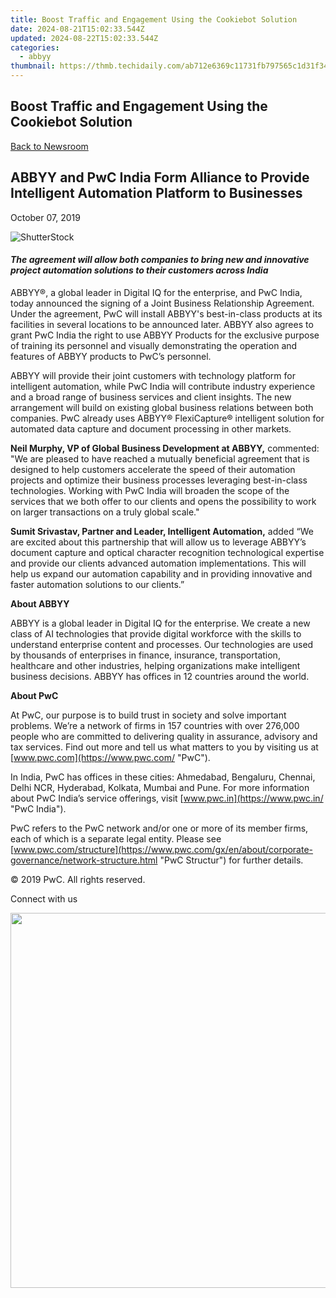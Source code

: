 ```yaml
---
title: Boost Traffic and Engagement Using the Cookiebot Solution
date: 2024-08-21T15:02:33.544Z
updated: 2024-08-22T15:02:33.544Z
categories:
  - abbyy
thumbnail: https://thmb.techidaily.com/ab712e6369c11731fb797565c1d31f34a50ed98f4e3e4e20f2e0bcfb8f432b00.jpg
---
```


## Boost Traffic and Engagement Using the Cookiebot Solution

[Back to Newsroom](https://tools.techidaily.com/abbyy/products/)

## ABBYY and PwC India Form Alliance to Provide Intelligent Automation Platform to Businesses

October 07, 2019

![ShutterStock](https://content.abbyy.com/-/media/project/abbyy/abbyy/branchtemplates/shutterstock_1272462163_1296-x-729.jpg?h=729&iar=0&w=1296)

#### _The agreement will allow both companies to bring new and innovative project automation solutions to their customers across India_ 

  
ABBYY®, a global leader in Digital IQ for the enterprise, and PwC India, today announced the signing of a Joint Business Relationship Agreement. Under the agreement, PwC will install ABBYY's best-in-class products at its facilities in several locations to be announced later. ABBYY also agrees to grant PwC India the right to use ABBYY Products for the exclusive purpose of training its personnel and visually demonstrating the operation and features of ABBYY products to PwC’s personnel.

ABBYY will provide their joint customers with technology platform for intelligent automation, while PwC India will contribute industry experience and a broad range of business services and client insights. The new arrangement will build on existing global business relations between both companies. PwC already uses ABBYY® FlexiCapture® intelligent solution for automated data capture and document processing in other markets.

**Neil Murphy, VP of Global Business Development at ABBYY,** commented: "We are pleased to have reached a mutually beneficial agreement that is designed to help customers accelerate the speed of their automation projects and optimize their business processes leveraging best-in-class technologies. Working with PwC India will broaden the scope of the services that we both offer to our clients and opens the possibility to work on larger transactions on a truly global scale."

**Sumit Srivastav, Partner and Leader, Intelligent Automation,** added “We are excited about this partnership that will allow us to leverage ABBYY’s document capture and optical character recognition technological expertise and provide our clients advanced automation implementations. This will help us expand our automation capability and in providing innovative and faster automation solutions to our clients.”

  
**About ABBYY**

ABBYY is a global leader in Digital IQ for the enterprise. We create a new class of AI technologies that provide digital workforce with the skills to understand enterprise content and processes. Our technologies are used by thousands of enterprises in finance, insurance, transportation, healthcare and other industries, helping organizations make intelligent business decisions. ABBYY has offices in 12 countries around the world.

  
**About PwC**

At PwC, our purpose is to build trust in society and solve important problems. We’re a network of firms in 157 countries with over 276,000 people who are committed to delivering quality in assurance, advisory and tax services. Find out more and tell us what matters to you by visiting us at [www.pwc.com](https://www.pwc.com/ "PwC").

In India, PwC has offices in these cities: Ahmedabad, Bengaluru, Chennai, Delhi NCR, Hyderabad, Kolkata, Mumbai and Pune. For more information about PwC India’s service offerings, visit [www.pwc.in](https://www.pwc.in/ "PwC India").

PwC refers to the PwC network and/or one or more of its member firms, each of which is a separate legal entity. Please see [www.pwc.com/structure](https://www.pwc.com/gx/en/about/corporate-governance/network-structure.html "PwC Structur") for further details.

© 2019 PwC. All rights reserved.

Connect with us

<ins class="adsbygoogle"
     style="display:block"
     data-ad-format="autorelaxed"
     data-ad-client="ca-pub-7571918770474297"
     data-ad-slot="1223367746"></ins>



<ins class="adsbygoogle"
     style="display:block"
     data-ad-client="ca-pub-7571918770474297"
     data-ad-slot="8358498916"
     data-ad-format="auto"
     data-full-width-responsive="true"></ins>

<!-- affiliate ads begin -->
<a href="https://turtlebeachus.sjv.io/c/5597632/1988416/23719" target="_top" id="1988416"><img src="//a.impactradius-go.com/display-ad/23719-1988416" border="0" alt="" width="600" height="600"/></a><img height="0" width="0" src="https://imp.pxf.io/i/5597632/1988416/23719" style="position:absolute;visibility:hidden;" border="0" />
<!-- affiliate ads end -->